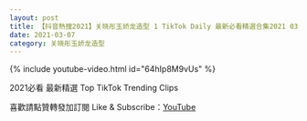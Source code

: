 ```yaml
---
layout: post
title: 【抖音熱搜2021】关晓彤玉娇龙造型 1 TikTok Daily 最新必看精選合集2021 03 07
date: 2021-03-07
category: 关晓彤玉娇龙造型
---
```


{% include youtube-video.html id="64hIp8M9vUs" %}

2021必看 最新精選 Top TikTok Trending Clips

喜歡請點贊轉發加訂閱 Like & Subscribe：[YouTube](https://www.youtube.com/channel/UCAoR7VcanIPd04uEq_GIylA/videos)

